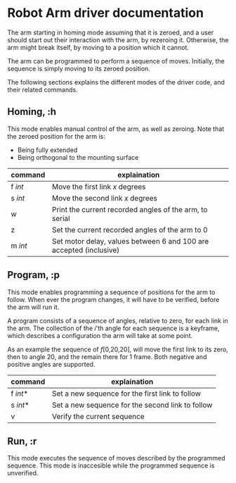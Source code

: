 # Robot Arm driver documentation

The arm starting in homing mode assuming that it is zeroed, and a user should start out their interaction with the arm, by rezeroing it. Otherwise, the arm might break itself, by moving to a position which it cannot.

The arm can be programmed to perform a sequence of moves. Initially, the sequence is simply moving to its zeroed position.

The following sections explains the different modes of the driver code, and their related commands.

## Homing, :h
This mode enables manual control of the arm, as well as zeroing. Note that the zeroed position for the arm is: 
- Being fully extended
- Being orthogonal to the mounting surface

| command | explaination |
| --- | --- |
| f *int* | Move the first link *x* degrees |
| s *int* | Move the second link *x* degrees |
| w | Print the current recorded angles of the arm, to serial |
| z | Set the current recorded angles of the arm to 0 |
| m *int* | Set motor delay, values between 6 and 100 are accepted (inclusive) | 

## Program, :p
This mode enables programming a sequence of positions for the arm to follow. When ever the program changes, it will have to be verified, before the arm will run it.

A program consists of a sequence of angles, relative to zero, for each link in the arm. The collection of the *i*'th angle for each sequence is a keyframe, which describes a configuration the arm will take at some point.

As an example the sequence of *f*[0,20,20], will move the first link to its zero, then to angle 20, and the remain there for 1 frame. Both negative and positive angles are supported.

| command | explaination |
| --- | --- |
| f *int** | Set a new sequence for the first link to follow |
| s *int** | Set a new sequence for the second link to follow |
| v | Verify the current sequence |

## Run, :r
This mode executes the sequence of moves described by the programmed sequence. This mode is inaccesible while the programmed sequence is unverified.